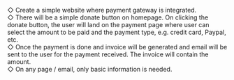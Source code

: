 ◇ Create a simple website where payment gateway is integrated.<br>
◇ There will be a simple donate button on homepage. On clicking
the donate button, the user will land on the payment page where
user can select the amount to be paid and the payment type, e.g.
credit card, Paypal, etc.<br>
◇ Once the payment is done and invoice will be generated and
email will be sent to the user for the payment received. The
invoice will contain the amount.<br>
◇ On any page / email, only basic information is needed.

